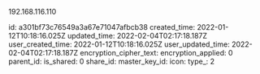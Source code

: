 192.168.116.110

id: a301bf73c76549a3a67e71047afbcb38
created_time: 2022-01-12T10:18:16.025Z
updated_time: 2022-02-04T02:17:18.187Z
user_created_time: 2022-01-12T10:18:16.025Z
user_updated_time: 2022-02-04T02:17:18.187Z
encryption_cipher_text: 
encryption_applied: 0
parent_id: 
is_shared: 0
share_id: 
master_key_id: 
icon: 
type_: 2